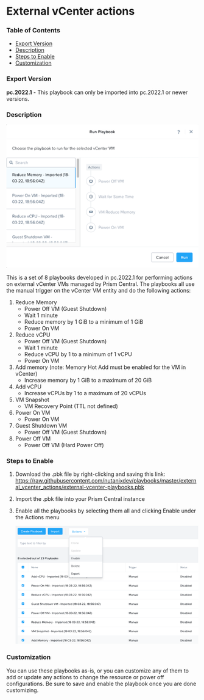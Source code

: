 # External vCenter actions

### Table of Contents
- [Export Version](#export-version)
- [Description](#description)
- [Steps to Enable](#steps-to-enable)
- [Customization](#customization)

### Export Version
<b>pc.2022.1</b> - This playbook can only be imported into pc.2022.1 or newer versions.

### Description
![](run_playbooks.png)

This is a set of 8 playbooks developed in pc.2022.1 for performing actions on external vCenter VMs managed by Prism Central. The playbooks all use the manual trigger on the vCenter VM entity and do the following actions:

1. Reduce Memory
    - Power Off VM (Guest Shutdown)
    - Wait 1 minute
    - Reduce memory by 1 GiB to a minimum of 1 GiB
    - Power On VM
2. Reduce vCPU
   - Power Off VM (Guest Shutdown) 
   - Wait 1 minute
   - Reduce vCPU by 1 to a minimum of 1 vCPU
   - Power On VM
3. Add memory (note: Memory Hot Add must be enabled for the VM in vCenter)
   - Increase memory by 1 GiB to a maximum of 20 GiB
4. Add vCPU
   - Increase vCPUs by 1 to a maximum of 20 vCPUs
5. VM Snapshot
   - VM Recovery Point (TTL not defined)
6. Power On VM
   - Power On VM
7. Guest Shutdown VM
   - Power Off VM (Guest Shutdown)
8. Power Off VM
   - Power Off VM (Hard Power Off)

### Steps to Enable
1. Download the .pbk file by right-clicking and saving this link: https://raw.githubusercontent.com/nutanixdev/playbooks/master/external_vcenter_actions/external-vcenter-playbooks.pbk 
2. Import the .pbk file into your Prism Central instance
3. Enable all the playbooks by selecting them all and clicking Enable under the Actions menu

    ![](enable_playbooks.png)

### Customization
You can use these playbooks as-is, or you can customize any of them to add or update any actions to change the resource or power off configurations. Be sure to save and enable the playbook once you are done customizing.

